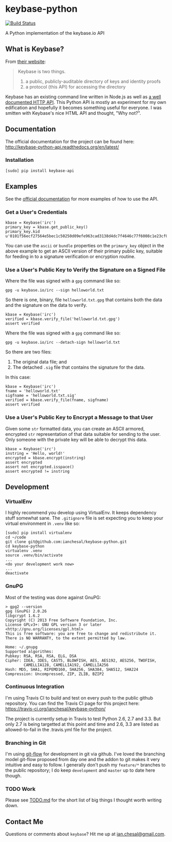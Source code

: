 # keybase-python

[![Build Status](https://travis-ci.org/ianchesal/keybase-python.svg?branch=develop)](https://travis-ci.org/ianchesal/keybase-python)

A Python implementation of the keybase.io API

## What is Keybase?

From [their website](https://keybase.io/):

> Keybase is two things.
> 
> 1. a public, publicly-auditable directory of keys and identity proofs
> 1. a protocol (this API) for accessing the directory

Keybase has an existing command line written in Node.js as well as [a well documented HTTP API](https://keybase.io/__/api-docs/1.0). This Python API is mostly an experiment for my own edification and hopefully it becomes something useful for everyone. I was smitten with Keybase's nice HTML API and thought, "Why not?".

## Documentation

The official documentation for the project can be found here: http://keybase-python-api.readthedocs.org/en/latest/

### Installation

    [sudo] pip install keybase-api

## Examples

See the [official documentation](http://keybase-python-api.readthedocs.org/en/latest/) for more examples of how to use the API.

### Get a User's Credentials

	kbase = Keybase('irc')
	primary_key = kbase.get_public_key()
	primary_key.kid
	u'0101f56ecf27564e5bec1c50250d09efe963cad3138d4dc7f4646c77f6008c1e23cf0a'

You can use the `ascii` or `bundle` properties on the `primary_key` object in the above example to get an ASCII version of their primary public key, suitable for feeding in to a signature verification or encryption routine.

### Use a User's Public Key to Verify the Signature on a Signed File

Where the file was signed with a `gpg` command like so:

    gpg -u keybase.io/irc --sign helloworld.txt

So there is one, binary, file `helloworld.txt.gpg` that contains both the data and the signature on the data to verify.

    kbase = Keybase('irc')
    verified = kbase.verify_file('helloworld.txt.gpg')
    assert verified

Where the file was signed with a `gpg` command like so:

	gpg -u keybase.io/irc --detach-sign helloworld.txt

So there are two files:

1. The original data file; and
1. The detached `.sig` file that contains the signature for the data.

In this case:

    kbase = Keybase('irc')
    fname = 'helloworld.txt'
    sigfname = 'helloworld.txt.sig'
    verified = kbase.verify_file(fname, sigfname)
    assert verified

### Use a User's Public Key to Encrypt a Message to that User

Given some `str` formatted data, you can create an ASCII armored, encrypted `str` representation of that data suitable for sending to the user. Only someone with the private key will be able to decrypt this data.

    kbase = Keybase('irc')
    instring = 'Hello, world!'
    encrypted = kbase.encrypt(instring)
    assert encrypted
    assert not encrypted.isspace()
    assert encrypted != instring

## Development

### VirtualEnv

I highly recommend you develop using VirtualEnv. It keeps dependency stuff somewhat sane. The `.gitignore` file is set expecting you to keep your virtual environment in `.venv` like so:

    [sudo] pip install virtualenv
    cd ~/code
    git clone git@github.com:ianchesal/keybase-python.git
    cd keybase-python
    virtualenv .venv
    source .venv/bin/activate
    ...
    <do your development work now>
    ...
    deactivate

### GnuPG

Most of the testing was done against GnuPG:

    > gpg2 --version
    gpg (GnuPG) 2.0.26
    libgcrypt 1.6.2
    Copyright (C) 2013 Free Software Foundation, Inc.
    License GPLv3+: GNU GPL version 3 or later <http://gnu.org/licenses/gpl.html>
    This is free software: you are free to change and redistribute it.
    There is NO WARRANTY, to the extent permitted by law.

    Home: ~/.gnupg
    Supported algorithms:
    Pubkey: RSA, RSA, RSA, ELG, DSA
    Cipher: IDEA, 3DES, CAST5, BLOWFISH, AES, AES192, AES256, TWOFISH,
            CAMELLIA128, CAMELLIA192, CAMELLIA256
    Hash: MD5, SHA1, RIPEMD160, SHA256, SHA384, SHA512, SHA224
    Compression: Uncompressed, ZIP, ZLIB, BZIP2

### Continuous Integration

I'm using Travis CI to build and test on every push to the public github repository. You can find the Travis CI page for this project here: https://travis-ci.org/ianchesal/keybase-python/

The project is currently setup in Travis to test Python 2.6, 2.7 and 3.3. But only 2.7 is being targetted at this point and time and 2.6, 3.3 are listed as allowed-to-fail in the .travis.yml file for the project.

### Branching in Git

I'm using [git-flow](http://nvie.com/posts/a-successful-git-branching-model/) for development in git via github. I've loved the branching model git-flow proposed from day one and the addon to git makes it very intuitive and easy to follow. I generally don't push my `feature/*` branches to the public repository; I do keep `development` and `master` up to date here though.

### TODO Work

Please see [TODO.md](TODO.md) for the short list of big things I thought worth writing down.

## Contact Me

Questions or comments about `keybase`? Hit me up at ian.chesal@gmail.com.
